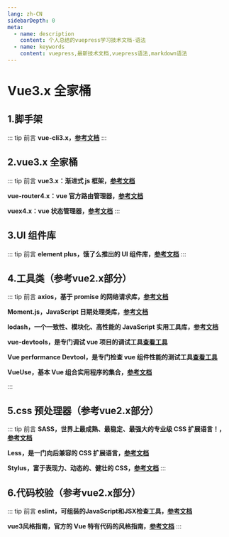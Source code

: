 ```yaml
---
lang: zh-CN
sidebarDepth: 0
meta:
  - name: description
    content: 个人总结的vuepress学习技术文档-语法
  - name: keywords
    content: vuepress,最新技术文档,vuepress语法,markdown语法
---
```


# Vue3.x 全家桶

## 1.脚手架

::: tip 前言
**vue-cli3.x，[参考文档](https://v3.cn.vuejs.org/)**
:::

## 2.vue3.x 全家桶

::: tip 前言
**vue3.x：渐进式 js 框架，[参考文档](https://v3.cn.vuejs.org/)**

**vue-router4.x：vue 官方路由管理器，[参考文档](https://next.router.vuejs.org/zh/)**

**vuex4.x：vue 状态管理器，[参考文档](https://next.vuex.vuejs.org/zh/index.html)**
:::

## 3.UI 组件库

::: tip 前言
**element plus，饿了么推出的 UI 组件库，[参考文档](https://element-plus.gitee.io/zh-CN/)**
:::

## 4.工具类（参考vue2.x部分）

::: tip 前言
**axios，基于 promise 的网络请求库，[参考文档](http://www.axios-js.com/zh-cn/docs/)**

**Moment.js，JavaScript 日期处理类库，[参考文档](http://momentjs.cn/)**

**lodash，一个一致性、模块化、高性能的 JavaScript 实用工具库，[参考文档](https://www.lodashjs.com/)**

**vue-devtools，是专门调试 vue 项目的调试工具[查看工具](https://github.com/vuejs/devtools)**

**Vue performance Devtool，是专门检查 vue 组件性能的测试工具[查看工具](https://github.com/vuejs/devtools)**

**VueUse，基本 Vue 组合实用程序的集合，[参考文档](http://www.axios-js.com/zh-cn/docs/)**

:::

## 5.css 预处理器（参考vue2.x部分）

::: tip 前言
**SASS，世界上最成熟、最稳定、最强大的专业级 CSS 扩展语言！，[参考文档](https://www.sass.hk/)**

**Less，是一门向后兼容的 CSS 扩展语言，[参考文档](https://less.bootcss.com/)**

**Stylus，富于表现力、动态的、健壮的 CSS，[参考文档](https://www.stylus-lang.cn/)**
:::

## 6.代码校验（参考vue2.x部分）

::: tip 前言
**eslint，可组装的JavaScript和JSX检查工具，[参考文档](https://eslint.bootcss.com)**

**vue3风格指南，官方的 Vue 特有代码的风格指南，[参考文档](https://v3.cn.vuejs.org/style-guide/)**
:::